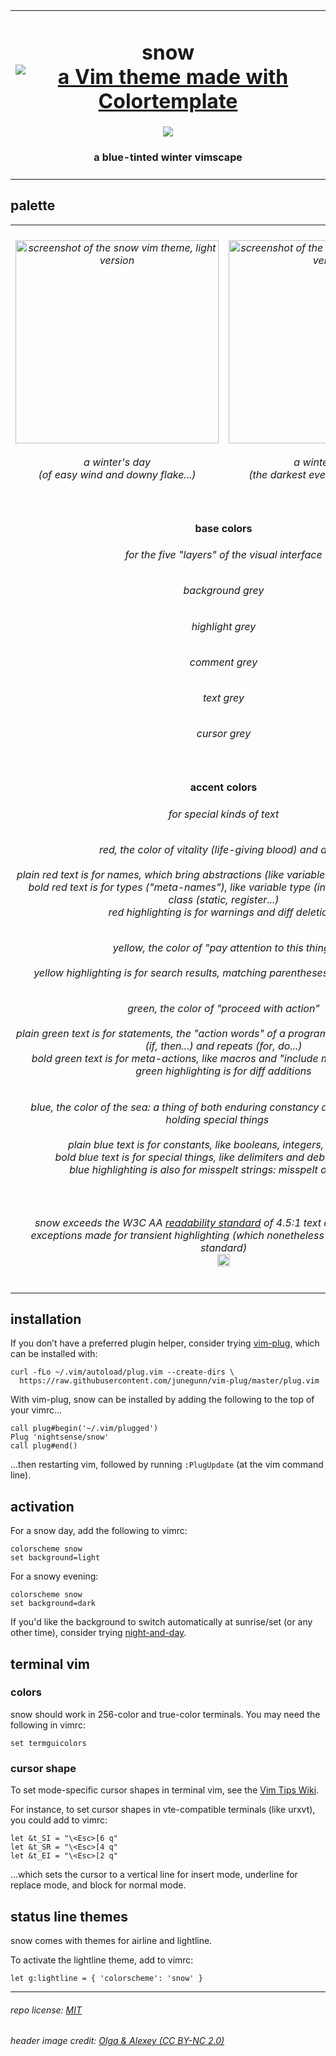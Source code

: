 <table><tbody><tr><td align="center"><h1>snow<br>
<a href='https://github.com/lifepillar/vim-colortemplate'><img src='https://img.shields.io/badge/made%20with-Colortemplate-00a0ff.svg' alt='a Vim theme made with Colortemplate' /></a>
</h1>
<img src="https://github.com/nightsense/snow/raw/master/images/header.jpg" />
<h4>a blue-tinted winter vimscape</h4>
</td></tr></tbody></table>

## palette

<table><tbody>

<tr>
<td align="center"><h6><img alt="screenshot of the snow vim theme, light version" src="https://github.com/nightsense/snow/raw/master/images/screenshot-light.png" height="325" /><br><br>
a winter's day<br>(of easy wind and downy flake...)</h6>
</td>
<td align="center"><h6><img alt="screenshot of the snow vim theme, dark version" src="https://github.com/nightsense/snow/raw/master/images/screenshot-dark.png" height="325" /><br><br>
a winter's night<br>(the darkest evening of the year...)</h6>
</td>
</tr>

<tr></tr>

<tr>
<td align='center' colspan='2'>
<h4>
<img src="http://www.colorhexa.com/f4faff.png" height="6" width="6">&nbsp;
<img src="http://www.colorhexa.com/e0e8f3.png" height="6" width="6">&nbsp;
<img src="http://www.colorhexa.com/61758a.png" height="6" width="6">&nbsp;
<img src="http://www.colorhexa.com/465a6e.png" height="6" width="6">&nbsp;
<img src="http://www.colorhexa.com/273441.png" height="6" width="6">
&nbsp;&nbsp;base colors&nbsp;&nbsp;
<img src="http://www.colorhexa.com/273441.png" height="6" width="6">&nbsp;
<img src="http://www.colorhexa.com/324252.png" height="6" width="6">&nbsp;
<img src="http://www.colorhexa.com/889db3.png" height="6" width="6">&nbsp;
<img src="http://www.colorhexa.com/abc0d6.png" height="6" width="6">&nbsp;
<img src="http://www.colorhexa.com/e0e8f3.png" height="6" width="6">
</h4>

<h6>for the five "layers" of the visual interface</h6>

<h6><img src="http://www.colorhexa.com/f4faff.png" height="12" width="12">&nbsp;&nbsp;background grey&nbsp;&nbsp;<img src="http://www.colorhexa.com/273441.png" height="12" width="12"></h6>
<h6><img src="http://www.colorhexa.com/e0e8f3.png" height="12" width="12">&nbsp;&nbsp;highlight grey&nbsp;&nbsp;<img src="http://www.colorhexa.com/324252.png" height="12" width="12"></h6>
<h6><img src="http://www.colorhexa.com/61758a.png" height="12" width="12">&nbsp;&nbsp;comment grey&nbsp;&nbsp;<img src="http://www.colorhexa.com/889db3.png" height="12" width="12"></h6>
<h6><img src="http://www.colorhexa.com/465a6e.png" height="12" width="12">&nbsp;&nbsp;text grey&nbsp;&nbsp;<img src="http://www.colorhexa.com/abc0d6.png" height="12" width="12"></h6>
<h6><img src="http://www.colorhexa.com/273441.png" height="12" width="12">&nbsp;&nbsp;cursor grey&nbsp;&nbsp;<img src="http://www.colorhexa.com/e0e8f3.png" height="12" width="12"></h6>
</td>
</tr>

<tr></tr>

<tr>
<td align='center' colspan='2'>
<h4>
<img src="http://www.colorhexa.com/e70021.png" height="6" width="6">&nbsp;
<img src="http://www.colorhexa.com/efcd00.png" height="6" width="6">&nbsp;
<img src="http://www.colorhexa.com/008600.png" height="6" width="6">&nbsp;
<img src="http://www.colorhexa.com/0068ff.png" height="6" width="6">
&nbsp;&nbsp;accent colors&nbsp;&nbsp;
<img src="http://www.colorhexa.com/d1877f.png" height="6" width="6">&nbsp;
<img src="http://www.colorhexa.com/e0c869.png" height="6" width="6">&nbsp;
<img src="http://www.colorhexa.com/68a87b.png" height="6" width="6">&nbsp;
<img src="http://www.colorhexa.com/7b9bd4.png" height="6" width="6">
</h4>
<h6>for special kinds of text</h6>
<h6><img src="http://www.colorhexa.com/e70021.png" height="12" width="12">&nbsp;&nbsp;red, the color of vitality (life-giving blood) and alarm&nbsp;&nbsp;<img src="http://www.colorhexa.com/d1877f.png" height="12" width="12"><br><br>plain red text is for names, which bring abstractions (like variables and functions) to life<br>bold red text is for types ("meta-names"), like variable type (int, char...) or storage class (static, register...)<br>red highlighting is for warnings and diff deletions</h6>
<h6><img src="http://www.colorhexa.com/efcd00.png" height="12" width="12">&nbsp;&nbsp;yellow, the color of "pay attention to this thing"&nbsp;&nbsp;<img src="http://www.colorhexa.com/e0c869.png" height="12" width="12"><br><br>yellow highlighting is for search results, matching parentheses, and diff changes</h6>
<h6><img src="http://www.colorhexa.com/008600.png" height="12" width="12">&nbsp;&nbsp;green, the color of "proceed with action"&nbsp;&nbsp;<img src="http://www.colorhexa.com/68a87b.png" height="12" width="12"><br><br>plain green text is for statements, the "action words" of a program, such as conditionals (if, then...) and repeats (for, do...)<br>bold green text is for meta-actions, like macros and "include module" statements<br>green highlighting is for diff additions</h6>
<h6><img src="http://www.colorhexa.com/0068ff.png" height="12" width="12">&nbsp;&nbsp;blue, the color of the sea: a thing of both enduring constancy and mysterious depths holding special things&nbsp;&nbsp;<img src="http://www.colorhexa.com/7b9bd4.png" height="12" width="12"><br><br>plain blue text is for constants, like booleans, integers, and strings<br>bold blue text is for special things, like delimiters and debug statements<br>blue highlighting is also for misspelt strings: misspelt ones, that is</h6>
</td>
</tr>

<tr></tr>

<tr>
<td align='center' colspan='2'>
<h6>snow exceeds the W3C AA <a href='https://www.w3.org/TR/UNDERSTANDING-WCAG20/visual-audio-contrast-contrast.html'>readability standard</a> of 4.5:1 text contrast ratio, with<br>
exceptions made for transient highlighting (which nonetheless exceed the ISO 3:1 standard)<br>
<a href='https://www.w3.org/'><img src='https://www.w3.org/Icons/WWW/w3c_home_nb-v.svg' height='20'></h6>
</td>
</tr>

</tbody></table>

## installation

If you don’t have a preferred plugin helper, consider trying [vim-plug](https://github.com/junegunn/vim-plug), which can be installed with:

```
curl -fLo ~/.vim/autoload/plug.vim --create-dirs \
  https://raw.githubusercontent.com/junegunn/vim-plug/master/plug.vim
```

With vim-plug, snow can be installed by adding the following to the top of your vimrc...

```
call plug#begin('~/.vim/plugged')
Plug 'nightsense/snow'
call plug#end()
```

...then restarting vim, followed by running `:PlugUpdate` (at the vim command line).

## activation

For a snow day, add the following to vimrc:

```
colorscheme snow
set background=light
```

For a snowy evening:

```
colorscheme snow
set background=dark
```

If you'd like the background to switch automatically at sunrise/set (or any other time), consider trying [night-and-day](https://github.com/nightsense/night-and-day).

## terminal vim

### colors

snow should work in 256-color and true-color terminals. You may need the following in vimrc:

```
set termguicolors
```

### cursor shape

To set mode-specific cursor shapes in terminal vim, see the [Vim Tips Wiki](http://vim.wikia.com/wiki/Change_cursor_shape_in_different_modes).

For instance, to set cursor shapes in vte-compatible terminals (like urxvt), you could add to vimrc:

```
let &t_SI = "\<Esc>[6 q"
let &t_SR = "\<Esc>[4 q"
let &t_EI = "\<Esc>[2 q"
```

...which sets the cursor to a vertical line for insert mode, underline for replace mode, and block for normal mode.

## status line themes

snow comes with themes for airline and lightline.

To activate the lightline theme, add to vimrc:

```
let g:lightline = { 'colorscheme': 'snow' }
```

---

###### repo license: [MIT](https://opensource.org/licenses/MIT)
###### header image credit: [Olga & Alexey (CC BY-NC 2.0)](https://www.flickr.com/photos/chaoticmind75/39326731084/)
